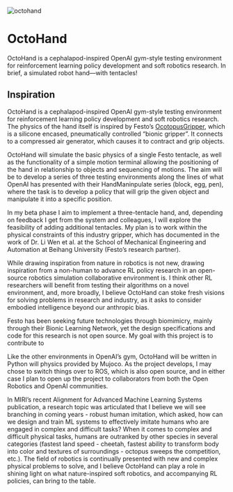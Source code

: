 ![octohand](https://github.com/SioKCronin/akko/blob/master/media/akko.jpg)

# OctoHand

OctoHand is a cephalapod-inspired OpenAI gym-style testing environment for reinforcement learning policy development and soft robotics research. In brief, a simulated robot hand—with tentacles! 

## Inspiration

OctoHand is a cephalapod-inspired OpenAI gym-style testing environment for reinforcement learning policy development and soft robotics research. The physics of the hand itself is inspired by Festo’s [OcotopusGripper](https://www.festo.com/group/en/cms/12745.htm), which is a silicone encased, pneumatically controlled “bionic gripper”. It connects to a compressed air generator, which causes it to contract and grip objects. 

OctoHand will simulate the basic physics of a single Festo tentacle, as well as the functionality of a simple motion terminal allowing the positioning of the hand in relationship to objects and sequencing of motions. The aim will be to develop a series of three testing environments along the lines of what OpenAI has presented with their HandManinpulate series (block, egg, pen), where the task is to develop a policy that will grip the given object and manipulate it into a specific position. 

In my beta phase I aim to implement a three-tentacle hand, and, depending on feedback I get from the system and colleagues, I will explore the feasibility of adding additional tentacles. My plan is to work within the physical constraints of this industry gripper, which has documented in the work of Dr. Li Wen et al. at the School of Mechanical Engineering and Automation at Beihang University (Festo’s research partner). 

While drawing inspiration from nature in robotics is not new, drawing inspiration from a non-human to advance RL policy research in an open-source robotics simulation collaborative environment is. I think other RL researchers will benefit from testing their algorithms on a novel environment, and, more broadly, I believe OctoHand can stoke fresh visions for solving problems in research and industry, as it asks to consider embodied intelligence beyond our anthropic bias. 

Festo has been seeking future technologies through biomimicry, mainly through their Bionic Learning Network, yet the design specifications and code for this research is not open source. My goal with this project is to contribute to 

Like the other environments in OpenAI’s gym, OctoHand will be written in Python will physics provided by Mujoco. As the project develops, I may chose to switch things over to ROS, which is also open source, and in either case I plan to open up the project to collaborators from both the Open Robotics and OpenAI communities. 

In MIRI’s recent Alignment for Advanced Machine Learning Systems publication, a research topic was articulated that I believe we will see branching in coming years - robust human imitation, which asked, how can we design and train ML systems to effectively imitate humans who are engaged in complex and difficult tasks? When it comes to complex and difficult physical tasks, humans are outranked by other species in several categories (fastest land speed - cheetah, fastest ability to transform body into color and textures of surroundings - octopus sweeps the competition, etc.). The field of robotics is continually presented with new and complex physical problems to solve, and I believe OctoHand can play a role in shining light on what nature-inspired soft robotics, and accompanying RL policies, can bring to the table. 
